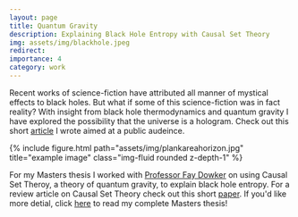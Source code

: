 ```yaml
---
layout: page
title: Quantum Gravity
description: Explaining Black Hole Entropy with Causal Set Theory
img: assets/img/blackhole.jpeg
redirect:
importance: 4
category: work
---
```


Recent works of science-fiction have attributed all manner of mystical effects to black holes. But what if some of this science-fiction was in fact reality?
With insight from black hole thermodynamics and quantum gravity I have explored the possibility that the universe is a hologram.
Check out this short <a href="">article</a> I wrote aimed at a public audeince.

<div class="row">
    <div class="col-sm mt-3 mt-md-0">
        {% include figure.html path="assets/img/plankareahorizon.jpg" title="example image" class="img-fluid rounded z-depth-1" %}
    </div>
</div>


For my Masters thesis I worked with <a href="https://en.wikipedia.org/wiki/Fay_Dowker">Professor Fay Dowker</a> on using Causal Set Theroy, a theory of quantum gravity, to explain black hole entropy. For a review article on Causal Set Theory check out this short <a href="">paper</a>. If you'd like more detial, click <a href="">here</a> to read my complete Masters thesis!

